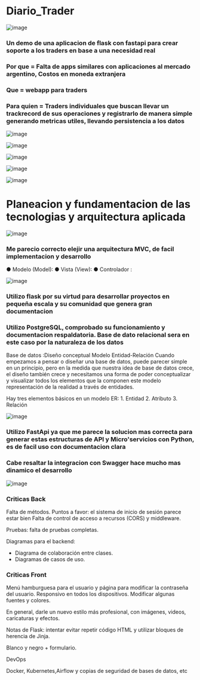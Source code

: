 # Diario_Trader
![image](https://github.com/Pana-Onnti/Diario_Trader/assets/97043308/bbd7515b-40e5-44b9-bef7-3d5c3f635bbd)

<h3>Un demo de una aplicacion de flask con fastapi para crear soporte a los traders en base a una necesidad real </h3> 
<h3>Por que = Falta de apps similares con aplicaciones al mercado argentino, Costos en moneda extranjera </h3> 
<h3>Que = webapp para traders </h3> 
<h3>Para quien = Traders individuales que buscan llevar un trackrecord de sus operaciones y registrarlo de manera simple generando metricas utiles, llevando persistencia a los datos </h3> 

![image](https://github.com/Pana-Onnti/Diario_Trader/assets/97043308/a6973997-0807-49e2-aa26-f0a2cba39751)

![image](https://github.com/Pana-Onnti/Diario_Trader/assets/97043308/94dff370-f31c-4bbd-b11a-3457993e9541)



![image](https://github.com/Pana-Onnti/Diario_Trader/assets/97043308/bb813fc1-c56b-4131-bb9f-5338cbb9c414)


![image](https://github.com/Pana-Onnti/Diario_Trader/assets/97043308/027f6794-3a0d-4a23-9fd8-c7446da6b524)

![image](https://github.com/Pana-Onnti/Diario_Trader/assets/97043308/ee6bd681-84d9-44a4-89b1-7fe92663acb5)


<h1>Planeacion y fundamentacion de las tecnologias y arquitectura aplicada </h1>

![image](https://github.com/Pana-Onnti/Diario_Trader/assets/97043308/44c34302-5711-4d77-bf9b-e18f4fb57450)

<h3>Me parecio correcto elejir una arquitectura MVC, de facil implementacion y desarrollo</h3>
● Modelo (Model): ● Vista (View): ● Controlador :


![image](https://github.com/Pana-Onnti/Diario_Trader/assets/97043308/4e03f865-48ac-4122-b91a-0c0cb4f344a0)


<h3>Utilizo flask por su virtud para desarrollar proyectos en pequeña escala y su comunidad que genera gran documentacion</h3>

<h3>Utilizo PostgreSQL, comprobado su funcionamiento y documentacion respaldatoria. Base de dato relacional sera en este caso por la naturaleza de los datos  </h3>

Base de datos :Diseño conceptual
Modelo Entidad-Relación Cuando empezamos a pensar o diseñar una base de datos, puede parecer simple en un principio, pero en la medida que nuestra idea de base de datos crece, el diseño también crece y necesitamos una forma de poder conceptualizar y visualizar todos los elementos que la componen este modelo representación de la realidad a través de entidades.

Hay tres elementos básicos en un modelo ER: 1. Entidad 2. Atributo 3. Relación

![image](https://github.com/Pana-Onnti/Diario_Trader/assets/97043308/c52b4909-0c8a-407c-96f8-48161edfe60a)

<h3>Utilizo FastApi ya que me parece la solucion mas correcta para generar estas estructuras de API y Micro'servicios con Python, es de facil uso con documentacion clara  </h3>
<h3>Cabe resaltar la integracion con Swagger hace mucho mas dinamico el desarrollo </h3>

![image](https://github.com/Pana-Onnti/Diario_Trader/assets/97043308/882dbc6d-e072-4254-b27a-7080f76c5457)


<h3>Criticas Back </h3>

Falta de métodos.
Puntos a favor: el sistema de inicio de sesión parece estar bien
Falta de control de acceso a recursos (CORS) y middleware.

Pruebas: falta de pruebas completas.

Diagramas para el backend:
- Diagrama de colaboración entre clases.
- Diagramas de casos de uso.

<h3>Criticas Front </h3>
Menú hamburguesa para el usuario y página para modificar la contraseña del usuario.
Responsivo en todos los dispositivos.
Modificar algunas fuentes y colores.

En general, darle un nuevo estilo más profesional, con imágenes, videos, caricaturas y efectos.

Notas de Flask: intentar evitar repetir código HTML y utilizar bloques de herencia de Jinja.

Blanco y negro + formulario.

DevOps

Docker, Kubernetes,Airflow y copias de seguridad de bases de datos, etc

